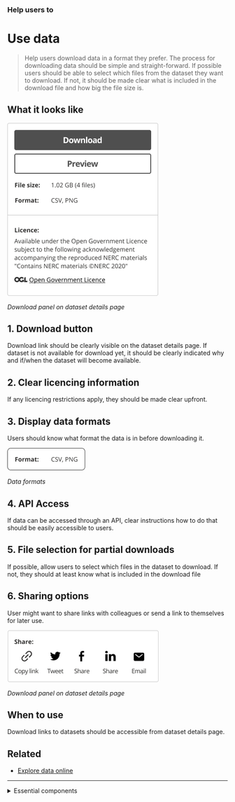 ### Help users to
# Use data

> Help users download data in a format they prefer. The process for downloading data should be simple and straight-forward. If possible users should be able to select which files from the dataset they want to download. If not, it should be made clear what is included in the download file and how big the file size is.

## What it looks like

<div class="image-container">

![Google results](../../_media/use-data/download-panel.png)

*Download panel on dataset details page*

</div>

## 1. Download button

Download link should be clearly visible on the dataset details page. If dataset is not available for download yet, it should be clearly indicated why and if/when the dataset will become available.

## 2. Clear licencing information

If any licencing restrictions apply, they should be made clear upfront.

## 3. Display data formats

Users should know what format the data is in before downloading it.

<div class="image-container">

![Google results](../../_media/use-data/formats.png)

*Data formats*

</div>

## 4. API Access

If data can be accessed through an API, clear instructions how to do that should be easily accessible to users.

## 5. File selection for partial downloads

If possible, allow users to select which files in the dataset to download. If not, they should at least know what is included in the download file

## 6. Sharing options

User might want to share links with colleagues or send a link to themselves for later use.

<div class="image-container">

![Google results](../../_media/use-data/share-panel.png)

*Download panel on dataset details page*

</div>

## When to use

Download links to datasets should be accessible from dataset details page.

## Related

* [Explore data online](/main-content/steps/explore-data-online)

---

<!-- Additional information can be presented in dropdown menus -->

<details>
<summary>Essential components</summary>
<br>

Below is a checklist of components/information that are relevant for this task.

These components can be arranged in many ways, but the ones with highest relevance should be the most visible/accessible.

?> 1 - high relevance, 2 - medium relevance, 3 - low relevance

<!-- Table of component start -->

| Component       | Description                                                    | Relevance |
|-----------------|----------------------------------------------------------------|:---------:|
| Download button | Download link or instructions how to access data               |     1     |
| Data formats    | What formats is the data provided in?                          |     1     |
| Sharing options | Share, email or copy the dataset url                           |     2     |
| Data preview    | Preview all or parts of a dataset online before downloading it |     2     |
| Licence details | Are there any limitation on how the data can be used?          |     1     |

</details>

